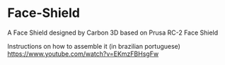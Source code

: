 # Face-Shield

A Face Shield designed by Carbon 3D based on Prusa RC-2 Face Shield

Instructions on how to assemble it (in brazilian portuguese)
https://www.youtube.com/watch?v=EKmzFBHsgFw